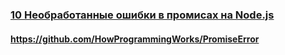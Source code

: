 ### [10 Необработанные ошибки в промисах на Node.js](https://www.youtube.com/watch?v=1Ml5NE2fsZ8)

#### https://github.com/HowProgrammingWorks/PromiseError


